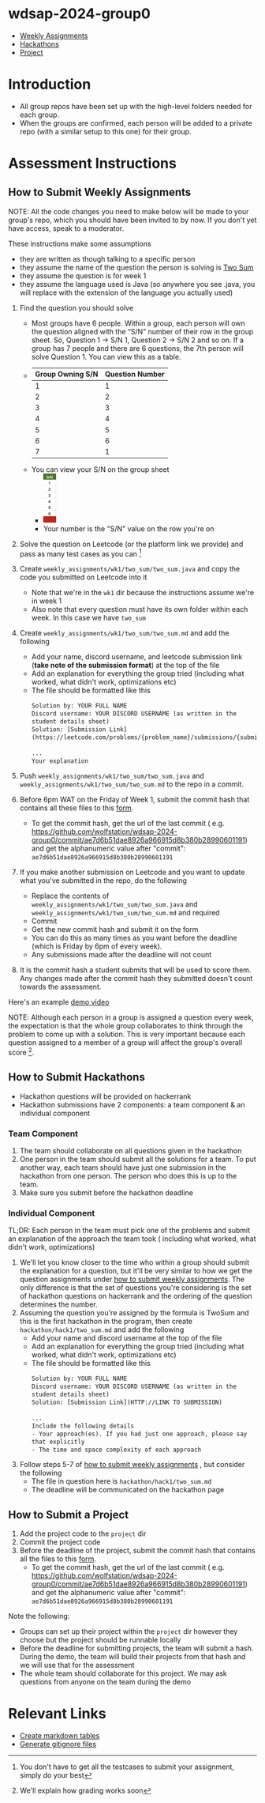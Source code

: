 # wdsap-2024-group0

- [Weekly Assignments](#how-to-submit-weekly-assignments)
- [Hackathons](#how-to-submit-hackathons)
- [Project](#how-to-submit-a-project)

# Introduction

- All group repos have been set up with the high-level folders needed for each group.
- When the groups are confirmed, each person will be added to a private repo (with a similar setup to this one) for
  their group.

# Assessment Instructions

## How to Submit Weekly Assignments

NOTE: All the code changes you need to make below will be made to your group's repo, which you should have been invited to by now. If you don't yet have access, speak to a moderator.

These instructions make some assumptions

- they are written as though talking to a specific person
- they assume the name of the question the person is solving
  is [Two Sum](https://leetcode.com/problems/two-sum/description/)
- they assume the question is for week 1
- they assume the language used is Java (so anywhere you see .java, you will replace with the extension of the language
  you actually used)

1. Find the question you should solve
    - Most groups have 6 people. Within a group, each person will own the question aligned with the “S/N” number of
      their row in the group sheet. So, Question 1 → S/N 1, Question 2 → S/N 2 and so on. If a group has 7 people and
      there are 6 questions, the 7th person will solve Question 1. You can view this as a table.
    - | Group Owning S/N | Question Number |
      |------------------|-----------------|
      | 1                | 1               |
      | 2                | 2               |
      | 3                | 3               |
      | 4                | 4               |
      | 5                | 5               |
      | 6                | 6               |
      | 7                | 1               |
    - You can view your S/N on the group sheet
        - <img src="resources/sn-screenshot.png" alt="Description" height="100">
        - Your number is the "S/N" value on the row you're on
2. Solve the question on Leetcode (or the platform link we provide) and pass as many test cases as you
   can [^test-cases]
3. Create `weekly_assignments/wk1/two_sum/two_sum.java` and copy the code you submitted on Leetcode into it
    - Note that we're in the `wk1` dir because the instructions assume we're in week 1
    - Also note that every question must have its own folder within each week. In this case we have `two_sum`
4. Create `weekly_assignments/wk1/two_sum/two_sum.md` and add the following
    - Add your name, discord username, and leetcode submission link (**take note of the submission format**) at the top of the file
    - Add an explanation for everything the group tried (including what worked, what didn't work, optimizations etc)
    - The file should be formatted like this
      ```
      Solution by: YOUR FULL NAME
      Discord username: YOUR DISCORD USERNAME (as written in the student details sheet)
      Solution: [Submission Link](https://leetcode.com/problems/{problem_name}/submissions/{submission_id}/)
         
      ...
      Your explanation
      ```
5. Push `weekly_assignments/wk1/two_sum/two_sum.java` and `weekly_assignments/wk1/two_sum/two_sum.md` to the repo in a
   commit.
6. Before 6pm WAT on the Friday of Week 1, submit the commit hash that contains all these files to
   this [form](https://bit.ly/wdsapsubmissionform).
    - To get the commit hash, get the url of the last commit (
      e.g. https://github.com/wolfstation/wdsap-2024-group0/commit/ae7d6b51dae8926a966915d8b380b28990601191) and get
      the alphanumeric value after "commit": `ae7d6b51dae8926a966915d8b380b28990601191`
7. If you make another submission on Leetcode and you want to update what you've submitted in the repo, do the following
    - Replace the contents of `weekly_assignments/wk1/two_sum/two_sum.java`
      and `weekly_assignments/wk1/two_sum/two_sum.md` and required
    - Commit
    - Get the new commit hash and submit it on the form
    - You can do this as many times as you want before the deadline (which is Friday by 6pm of every week).
    - Any submissions made after the deadline will not count

9. It is the commit hash a student submits that will be used to score them. Any changes made after the commit
   hash they submitted doesn't count towards the assessment.

Here's an example [demo video](https://drive.google.com/file/d/1O_XeT1EdBabOempcltkmy9IG1_Lp1xal/view?usp=drive_link)

NOTE: Although each person in a group is assigned a question every week, the expectation is that the whole group
collaborates to think through the problem to come up with a solution. This is very important because each question
assigned to a member of a group will affect the group's overall score [^grading].

[^test-cases]: You don't have to get all the testcases to submit your assignment, simply do your best
[^grading]: We'll explain how grading works soon

## How to Submit Hackathons

- Hackathon questions will be provided on hackerrank
- Hackathon submissions have 2 components: a team component & an individual component

### Team Component

1. The team should collaborate on all questions given in the hackathon
2. One person in the team should submit all the solutions for a team. To put another way, each team should have just one
   submission in the hackathon from one person. The person who does this is up to the team.
3. Make sure you submit before the hackathon deadline

### Individual Component

TL;DR: Each person in the team must pick one of the problems and submit an explanation of the approach the team took (
including what worked, what didn't work, optimizations)

1. We'll let you know closer to the time who within a group should submit the explanation for a question, but it'll be
   very similar to how we get the question assignments
   under [how to submit weekly assignments](#how-to-submit-weekly-assignments). The only difference is that the set of
   questions you're considering is the set of hackathon questions on hackerrank and the ordering of the question
   determines the number.
2. Assuming the question you're assigned by the formula is TwoSum and this is the first hackathon in the program, then
   create `hackathon/hack1/two_sum.md` and add the following
    - Add your name and discord username at the top of the file
    - Add an explanation for everything the group tried (including what worked, what didn't work, optimizations etc)
    - The file should be formatted like this
      ```
      Solution by: YOUR FULL NAME
      Discord username: YOUR DISCORD USERNAME (as written in the student details sheet)
      Solution: [Submission Link](HTTP://LINK TO SUBMISSION)
         
      ...
      Include the following details
      - Your approach(es). If you had just one approach, please say that explicitly
      - The time and space complexity of each approach
      ```
3. Follow steps 5-7 of [how to submit weekly assignments](#how-to-submit-weekly-assignments) , but consider the
   following
    - The file in question here is `hackathon/hack1/two_sum.md`
    - The deadline will be communicated on the hackathon page

## How to Submit a Project

1. Add the project code to the `project` dir
2. Commit the project code
3. Before the deadline of the project, submit the commit hash that contains all the files to
   this [form](https://bit.ly/wdsapsubmissionform).
    - To get the commit hash, get the url of the last commit (
      e.g. https://github.com/wolfstation/wdsap-2024-group0/commit/ae7d6b51dae8926a966915d8b380b28990601191) and get
      the alphanumeric value after "commit": `ae7d6b51dae8926a966915d8b380b28990601191`

Note the following:

- Groups can set up their project within the `project` dir however they choose but the project should be runnable
  locally
- Before the deadline for submitting projects, the team will submit a hash. During the demo, the team will build their
  projects from that hash and we will use that for the assessment
- The whole team should collaborate for this project. We may ask questions from anyone on the team during the demo

# Relevant Links

- [Create markdown tables](https://www.tablesgenerator.com/markdown_tables)
- [Generate gitignore files](https://www.toptal.com/developers/gitignore/)
